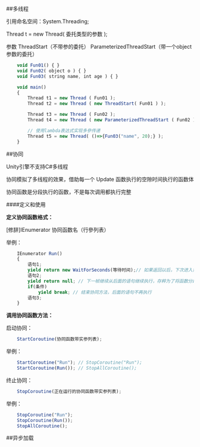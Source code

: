 ##多线程

引用命名空间：System.Threading;

Thread t = new Thread( 委托类型的参数 );

参数
    ThreadStart（不带参的委托）
    ParameterizedThreadStart（带一个object参数的委托）

```javascript
    void Fun01() { }
    void Fun02( object o ) { }
    void Fun03( string name, int age ) { }

    void main()
    {
        Thread t1 = new Thread ( Fun01 );
        Thread t2 = new Thread ( new ThreadStart( Fun01 ) );

        Thread t3 = new Thread ( Fun02 );
        Thread t4 = new Thread ( new ParameterizedThreadStart ( Fun02 ) );

        // 使用lambda表达式实现多參传递
        Thread t5 = new Thread( ()=>{Fun03("name", 20);} );
    }


```

##协同

Unity引擎不支持C#多线程

协同模拟了多线程的效果，借助每一个 Update 函数执行的空隙时间执行的函数体

协同函数是分段执行的函数，不是每次调用都执行完整

####定义和使用

**定义协同函数格式：**

[修辞]IEnumerator 协同函数名（行參列表）

举例：

```javascript
    IEnumerator Run()
    {
        语句1;
        yield return new WaitForSeconds(等待时间);// 如果返回以后，下次进入协同方法会从返回的语句之后继续执行，执行完上面的代码后休息指定的秒数，它不会影响引擎更新函数
        语句2;
        yield return null; // 下一帧继续从后面的语句继续执行，存粹为了将函数分段
        if(条件)
            yield break; // 结束协同方法，后面的语句不再执行
        语句3;
    }
```

**调用协同函数方法：**

启动协同：
```javascript
    StartCoroutine(协同函数带实参列表);
```
举例：
```javascript
    StartCoroutine("Run"); // StopCoroutine("Run");
    StartCoroutine(Run()); // StopAllCoroutine();
```
终止协同：
```javascript
    StopCoroutine(正在运行的协同函数带实参列表);
```
举例：
```javascript
    StopCoroutine("Run");
    StopCoroutine(Run());
    StopAllCoroutine();
```

##异步加载